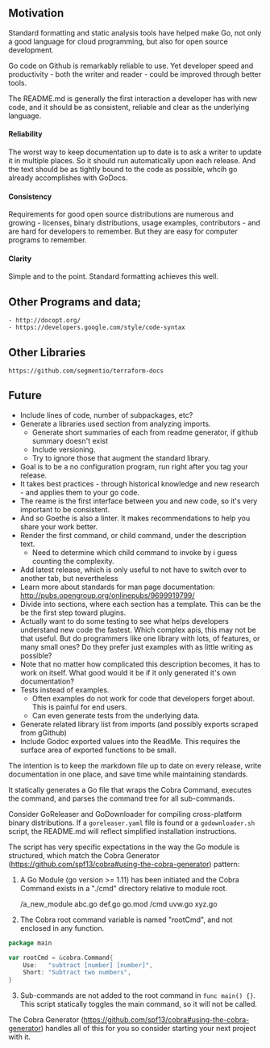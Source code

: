 ## Motivation

Standard formatting and static analysis tools have helped make Go, not only a good language for cloud programming, but also for open source development.

Go code on Github is remarkably reliable to use. Yet developer speed and productivity - both the writer and reader - could be improved through better tools.

The README.md is generally the first interaction a developer has with new code, and it should be as consistent, reliable and clear as the underlying language.

#### Reliability
The worst way to keep documentation up to date is to ask a writer to update it in multiple places. So it should run automatically upon each release. And the text should be as tightly bound to the code as possible, whcih go already accomplishes with GoDocs.

#### Consistency
Requirements for good open source distributions are numerous and growing - licenses, binary distributions, usage examples, contributors - and are hard for developers to remember. But they are easy for computer programs to remember.

#### Clarity
Simple and to the point. Standard formatting achieves this well.

## Other Programs and data;
    - http://docopt.org/
    - https://developers.google.com/style/code-syntax

## Other Libraries
    https://github.com/segmentio/terraform-docs

## Future
- Include lines of code, number of subpackages, etc?
- Generate a libraries used section from analyzing imports.
    - Generate short summaries of each from readme generator, if github summary doesn't exist
    - Include versioning.
    - Try to ignore those that augment the standard library.
- Goal is to be a no configuration program, run right after you tag your release.
 - It takes best practices - through historical knowledge and new research - and applies them to your go code.
 - The reame is the first interface between you and new code, so it's very important to be consistent.
 - And so Goethe is also a linter. It makes recommendations to help you share your work better.
- Render the first command, or child command, under the description text.
    - Need to determine which child command to invoke by i guess counting the complexity.
- Add latest release, which is only useful to not have to switch over to another tab, but nevertheless
- Learn more about standards for man page documentation:
http://pubs.opengroup.org/onlinepubs/9699919799/
- Divide into sections, where each section has a template. This can be the be the first step toward plugins.
- Actually want to do some testing to see what helps developers understand new code the fastest. Which complex apis, this may not be that useful. But do programmers like one library with lots, of features, or many small ones? Do they prefer just examples with as little writing as possible?
- Note that no matter how complicated this description becomes, it has to work on itself. What good would it be if it only generated it's own documentation?
- Tests instead of examples.
    - Often examples do not work for code that developers forget about. This is painful for end users.
    - Can even generate tests from the underlying data.
- Generate related library list from imports (and possibly exports scraped from gGithub)
- Include Godoc exported values into the ReadMe. This requires the surface area of exported functions to be small.

The intention is to keep the markdown file up to date on every release, write documentation in one place, and save time while maintaining standards.

It statically generates a Go file that wraps the Cobra Command, executes the command, and parses the command tree for all sub-commands.

Consider GoReleaser and GoDownloader for compiling cross-platform binary distributions. If a `goreleaser.yaml` file is found or a `godownloader.sh` script, the README.md will reflect simplified installation instructions.

The script has very specific expectations in the way the Go module is structured, which match the Cobra Generator (https://github.com/spf13/cobra#using-the-cobra-generator) pattern:

1. A Go Module (go version >= 1.11) has been initiated and the Cobra Command exists in a "./cmd" directory relative to module root.

    /a_new_module
        abc.go
        def.go
        go.mod
        /cmd
            uvw.go
            xyz.go

2. The Cobra root command variable is named "rootCmd", and not enclosed in any function.

```go
package main

var rootCmd = &cobra.Command{
	Use:   "subtract [number] [number]",
	Short: "Subtract two numbers",
}
```

3. Sub-commands are not added to the root command in `func main() {}`. This script statically toggles the main command, so it will not be called.

The Cobra Generator (https://github.com/spf13/cobra#using-the-cobra-generator) handles all of this for you so consider starting your next project with it.

